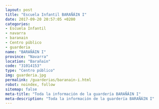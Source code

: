 ```yaml
---
layout: post
title: "Escuela Infantil BARAÑÁIN I"
date: 2017-09-20 20:57:05 +0200
categories:
- Escuela Infantil
- navarra
- baranain
- Centro público
- guarderia
name: "BARAÑÁIN I"
province: "Navarra"
location: "Barañain"
code: "31014153"
type: "Centro público"
img: guarderia.jpg
permalink: /guarderias/baranain-i.html
robot: noindex, follow
sitemap: false
meta-title: "Toda la información de la guardería BARAÑÁIN I"
meta-description: "Toda la información de la guardería BARAÑÁIN I"
---
```

